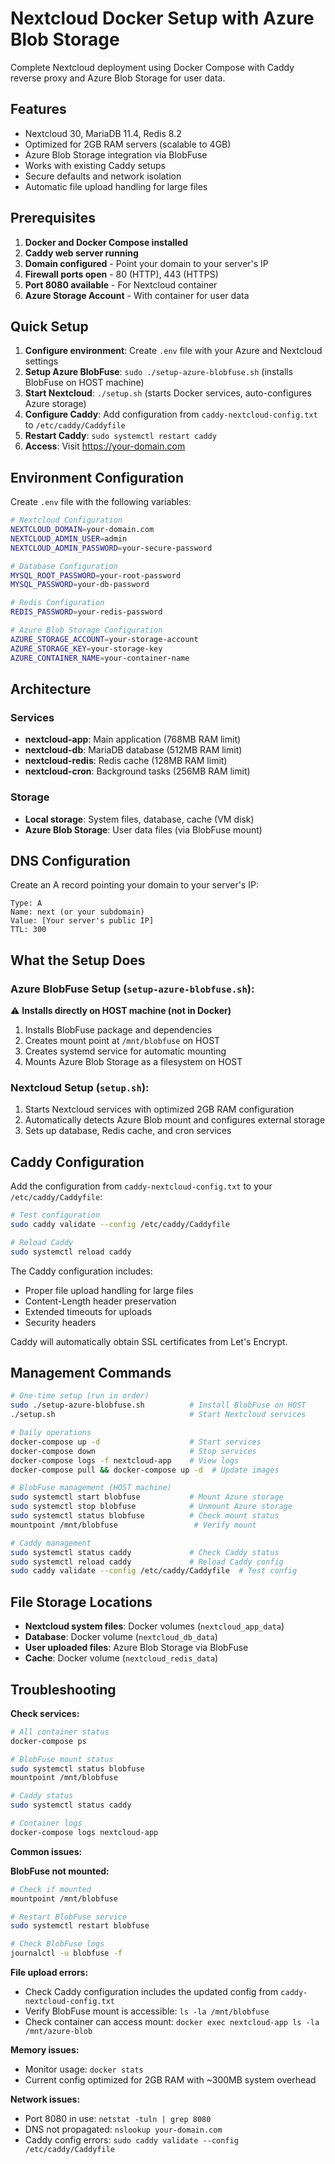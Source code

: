 # Nextcloud Docker Setup with Azure Blob Storage

Complete Nextcloud deployment using Docker Compose with Caddy reverse proxy and Azure Blob Storage for user data.

## Features

- Nextcloud 30, MariaDB 11.4, Redis 8.2
- Optimized for 2GB RAM servers (scalable to 4GB)
- Azure Blob Storage integration via BlobFuse
- Works with existing Caddy setups
- Secure defaults and network isolation
- Automatic file upload handling for large files

## Prerequisites

1. **Docker and Docker Compose installed**
2. **Caddy web server running**
3. **Domain configured** - Point your domain to your server's IP
4. **Firewall ports open** - 80 (HTTP), 443 (HTTPS)
5. **Port 8080 available** - For Nextcloud container
6. **Azure Storage Account** - With container for user data

## Quick Setup

1. **Configure environment**: Create `.env` file with your Azure and Nextcloud settings
2. **Setup Azure BlobFuse**: `sudo ./setup-azure-blobfuse.sh` (installs BlobFuse on HOST machine)
3. **Start Nextcloud**: `./setup.sh` (starts Docker services, auto-configures Azure storage)
4. **Configure Caddy**: Add configuration from `caddy-nextcloud-config.txt` to `/etc/caddy/Caddyfile`
5. **Restart Caddy**: `sudo systemctl restart caddy`
6. **Access**: Visit https://your-domain.com

## Environment Configuration

Create `.env` file with the following variables:

```bash
# Nextcloud Configuration
NEXTCLOUD_DOMAIN=your-domain.com
NEXTCLOUD_ADMIN_USER=admin
NEXTCLOUD_ADMIN_PASSWORD=your-secure-password

# Database Configuration
MYSQL_ROOT_PASSWORD=your-root-password
MYSQL_PASSWORD=your-db-password

# Redis Configuration
REDIS_PASSWORD=your-redis-password

# Azure Blob Storage Configuration
AZURE_STORAGE_ACCOUNT=your-storage-account
AZURE_STORAGE_KEY=your-storage-key
AZURE_CONTAINER_NAME=your-container-name
```

## Architecture

### Services
- **nextcloud-app**: Main application (768MB RAM limit)
- **nextcloud-db**: MariaDB database (512MB RAM limit)
- **nextcloud-redis**: Redis cache (128MB RAM limit)
- **nextcloud-cron**: Background tasks (256MB RAM limit)

### Storage
- **Local storage**: System files, database, cache (VM disk)
- **Azure Blob Storage**: User data files (via BlobFuse mount)

## DNS Configuration

Create an A record pointing your domain to your server's IP:
```
Type: A
Name: next (or your subdomain)
Value: [Your server's public IP]
TTL: 300
```

## What the Setup Does

### Azure BlobFuse Setup (`setup-azure-blobfuse.sh`):
⚠️ **Installs directly on HOST machine (not in Docker)**
1. Installs BlobFuse package and dependencies
2. Creates mount point at `/mnt/blobfuse` on HOST
3. Creates systemd service for automatic mounting
4. Mounts Azure Blob Storage as a filesystem on HOST

### Nextcloud Setup (`setup.sh`):
1. Starts Nextcloud services with optimized 2GB RAM configuration
2. Automatically detects Azure Blob mount and configures external storage
3. Sets up database, Redis cache, and cron services

## Caddy Configuration

Add the configuration from `caddy-nextcloud-config.txt` to your `/etc/caddy/Caddyfile`:

```bash
# Test configuration
sudo caddy validate --config /etc/caddy/Caddyfile

# Reload Caddy
sudo systemctl reload caddy
```

The Caddy configuration includes:
- Proper file upload handling for large files
- Content-Length header preservation
- Extended timeouts for uploads
- Security headers

Caddy will automatically obtain SSL certificates from Let's Encrypt.

## Management Commands

```bash
# One-time setup (run in order)
sudo ./setup-azure-blobfuse.sh          # Install BlobFuse on HOST
./setup.sh                              # Start Nextcloud services

# Daily operations
docker-compose up -d                    # Start services
docker-compose down                     # Stop services
docker-compose logs -f nextcloud-app    # View logs
docker-compose pull && docker-compose up -d  # Update images

# BlobFuse management (HOST machine)
sudo systemctl start blobfuse           # Mount Azure storage
sudo systemctl stop blobfuse            # Unmount Azure storage
sudo systemctl status blobfuse          # Check mount status
mountpoint /mnt/blobfuse                 # Verify mount

# Caddy management
sudo systemctl status caddy             # Check Caddy status
sudo systemctl reload caddy             # Reload Caddy config
sudo caddy validate --config /etc/caddy/Caddyfile  # Test config
```

## File Storage Locations

- **Nextcloud system files**: Docker volumes (`nextcloud_app_data`)
- **Database**: Docker volume (`nextcloud_db_data`)
- **User uploaded files**: Azure Blob Storage via BlobFuse
- **Cache**: Docker volume (`nextcloud_redis_data`)

## Troubleshooting

**Check services:**
```bash
# All container status
docker-compose ps

# BlobFuse mount status
sudo systemctl status blobfuse
mountpoint /mnt/blobfuse

# Caddy status
sudo systemctl status caddy

# Container logs
docker-compose logs nextcloud-app
```

**Common issues:**

**BlobFuse not mounted:**
```bash
# Check if mounted
mountpoint /mnt/blobfuse

# Restart BlobFuse service
sudo systemctl restart blobfuse

# Check BlobFuse logs
journalctl -u blobfuse -f
```

**File upload errors:**
- Check Caddy configuration includes the updated config from `caddy-nextcloud-config.txt`
- Verify BlobFuse mount is accessible: `ls -la /mnt/blobfuse`
- Check container can access mount: `docker exec nextcloud-app ls -la /mnt/azure-blob`

**Memory issues:**
- Monitor usage: `docker stats`
- Current config optimized for 2GB RAM with ~300MB system overhead

**Network issues:**
- Port 8080 in use: `netstat -tuln | grep 8080`
- DNS not propagated: `nslookup your-domain.com`
- Caddy config errors: `sudo caddy validate --config /etc/caddy/Caddyfile`
